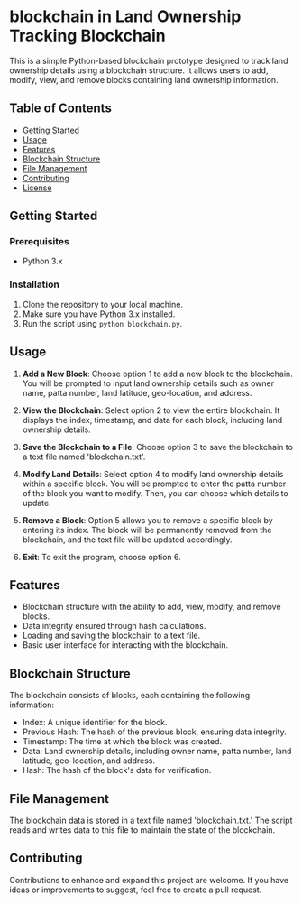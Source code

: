 # blockchain in Land Ownership Tracking Blockchain

This is a simple Python-based blockchain prototype designed to track land ownership details using a blockchain structure. It allows users to add, modify, view, and remove blocks containing land ownership information.

## Table of Contents
- [Getting Started](#getting-started)
- [Usage](#usage)
- [Features](#features)
- [Blockchain Structure](#blockchain-structure)
- [File Management](#file-management)
- [Contributing](#contributing)
- [License](#license)

## Getting Started

### Prerequisites
- Python 3.x

### Installation
1. Clone the repository to your local machine.
2. Make sure you have Python 3.x installed.
3. Run the script using `python blockchain.py`.

## Usage

1. **Add a New Block**: Choose option 1 to add a new block to the blockchain. You will be prompted to input land ownership details such as owner name, patta number, land latitude, geo-location, and address.

2. **View the Blockchain**: Select option 2 to view the entire blockchain. It displays the index, timestamp, and data for each block, including land ownership details.

3. **Save the Blockchain to a File**: Choose option 3 to save the blockchain to a text file named 'blockchain.txt'.

4. **Modify Land Details**: Select option 4 to modify land ownership details within a specific block. You will be prompted to enter the patta number of the block you want to modify. Then, you can choose which details to update.

5. **Remove a Block**: Option 5 allows you to remove a specific block by entering its index. The block will be permanently removed from the blockchain, and the text file will be updated accordingly.

6. **Exit**: To exit the program, choose option 6.

## Features

- Blockchain structure with the ability to add, view, modify, and remove blocks.
- Data integrity ensured through hash calculations.
- Loading and saving the blockchain to a text file.
- Basic user interface for interacting with the blockchain.

## Blockchain Structure

The blockchain consists of blocks, each containing the following information:

- Index: A unique identifier for the block.
- Previous Hash: The hash of the previous block, ensuring data integrity.
- Timestamp: The time at which the block was created.
- Data: Land ownership details, including owner name, patta number, land latitude, geo-location, and address.
- Hash: The hash of the block's data for verification.

## File Management

The blockchain data is stored in a text file named 'blockchain.txt.' The script reads and writes data to this file to maintain the state of the blockchain.

## Contributing

Contributions to enhance and expand this project are welcome. If you have ideas or improvements to suggest, feel free to create a pull request.


